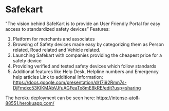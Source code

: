 # Safekart
"The vision behind SafeKart is to provide an User Friendly Portal for easy access to standardized safety devices” 
Features: 
1) Platform for merchants and associates 
2) Browsing of Safety devices made easy by categorizing them as Person related, Road related and Vehicle related.
3) Launching Safekart with companies providing the cheapest price for a safety device
4) Providing verified and tested safety devices which follow standards
5) Additional features like Help Desk, Helpline numbers and Emergency help articles
Link to additional Information: https://docs.google.com/presentation/d/17i92Rmn7s-DjFmdxc53KIKMAbVJfuAGFeaTx8mE8kRE/edit?usp=sharing

The heroku deployment can be seen here: https://intense-atoll-88551.herokuapp.com/
